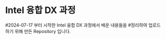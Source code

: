 Intel 융합 DX 과정
==================
#2024-07-17 부터 시작한 Intel 융합 DX 과정에서 배운 내용들을 
#정리하여 업로드 하기 위해 만든 Repository 입니다.
